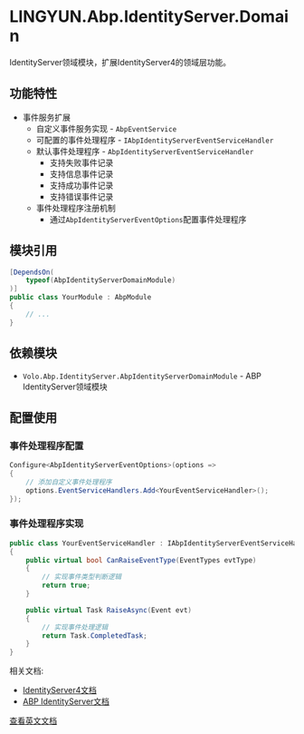 # LINGYUN.Abp.IdentityServer.Domain

IdentityServer领域模块，扩展IdentityServer4的领域层功能。

## 功能特性

* 事件服务扩展
  * 自定义事件服务实现 - `AbpEventService`
  * 可配置的事件处理程序 - `IAbpIdentityServerEventServiceHandler`
  * 默认事件处理程序 - `AbpIdentityServerEventServiceHandler`
    * 支持失败事件记录
    * 支持信息事件记录
    * 支持成功事件记录
    * 支持错误事件记录
  * 事件处理程序注册机制
    * 通过`AbpIdentityServerEventOptions`配置事件处理程序

## 模块引用

```csharp
[DependsOn(
    typeof(AbpIdentityServerDomainModule)
)]
public class YourModule : AbpModule
{
    // ...
}
```

## 依赖模块

* `Volo.Abp.IdentityServer.AbpIdentityServerDomainModule` - ABP IdentityServer领域模块

## 配置使用

### 事件处理程序配置

```csharp
Configure<AbpIdentityServerEventOptions>(options =>
{
    // 添加自定义事件处理程序
    options.EventServiceHandlers.Add<YourEventServiceHandler>();
});
```

### 事件处理程序实现

```csharp
public class YourEventServiceHandler : IAbpIdentityServerEventServiceHandler
{
    public virtual bool CanRaiseEventType(EventTypes evtType)
    {
        // 实现事件类型判断逻辑
        return true;
    }

    public virtual Task RaiseAsync(Event evt)
    {
        // 实现事件处理逻辑
        return Task.CompletedTask;
    }
}
```

相关文档:
* [IdentityServer4文档](https://identityserver4.readthedocs.io/)
* [ABP IdentityServer文档](https://docs.abp.io/en/abp/latest/Modules/IdentityServer)

[查看英文文档](README.EN.md)
